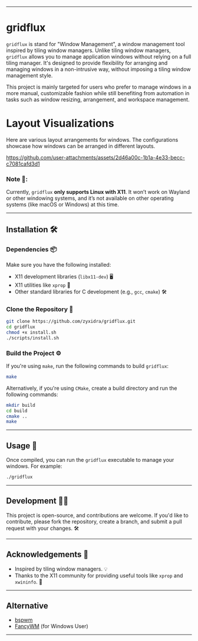 
---

# gridflux

`gridflux` is stand for "Window Management",  a window management tool inspired by tiling window managers. Unlike tiling window managers, `gridflux` allows you to manage application windows without relying on a full tiling manager. It's designed to provide flexibility for arranging and managing windows in a non-intrusive way, without imposing a tiling window management style.

This project is mainly targeted for users who prefer to manage windows in a more manual, customizable fashion while still benefiting from automation in tasks such as window resizing, arrangement, and workspace management.

# Layout Visualizations

Here are various layout arrangements for windows. The configurations showcase how windows can be arranged in different layouts.

https://github.com/user-attachments/assets/2d46a00c-1b1a-4e33-becc-c7081cafd3d1


### Note 📌:  
Currently, `gridflux` **only supports Linux with X11**. It won’t work on Wayland or other windowing systems, and it’s not available on other operating systems (like macOS or Windows) at this time.

---

## Installation 🛠️

### Dependencies 📦

Make sure you have the following installed:
- X11 development libraries (`libx11-dev`) 🖥️
- X11 utilities like `xprop` 🔧
- Other standard libraries for C development (e.g., `gcc`, `cmake`) 🛠️

### Clone the Repository 📂

```bash
git clone https://github.com/zyxidra/gridflux.git
cd gridflux
chmod +x install.sh
./scripts/install.sh
```

### Build the Project ⚙️

If you're using `make`, run the following commands to build `gridflux`:

```bash
make
```

Alternatively, if you're using `CMake`, create a build directory and run the following commands:

```bash
mkdir build
cd build
cmake ..
make
```

---

## Usage 🚀

Once compiled, you can run the `gridflux` executable to manage your windows. For example:

```bash
./gridflux
```

---

## Development 🧑‍💻

This project is open-source, and contributions are welcome. If you'd like to contribute, please fork the repository, create a branch, and submit a pull request with your changes. 🛠️


---

## Acknowledgements 🙏

- Inspired by tiling window managers. 💡
- Thanks to the X11 community for providing useful tools like `xprop` and `xwininfo`. 👏

---

## Alternative 

- [bspwm](https://github.com/baskerville/bspwm)
- [FancyWM](https://github.com/FancyWM/fancywm) (for Windows User)


---
